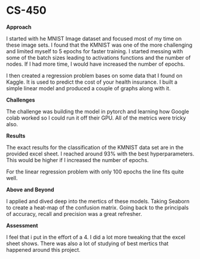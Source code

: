 # CS-450

**Approach**

I started with he MNIST Image dataset and focused most of my time on these image sets. I found that the KMNIST was one of the more challenging and limited myself to 5 epochs for faster training. I started messing with some of the batch sizes leading to activations functions and the number of nodes. If I had more time, I would have increased the number of epochs.

I then created a regression problem bases on some data that I found on Kaggle. It is used to predict the cost of your health insurance. I built a simple linear model and produced a couple of graphs along with it.

**Challenges**

The challenge was building the model in pytorch and learning how Google colab worked so I could run it off their GPU. All of the metrics were tricky also.

**Results**

The exact results for the classification of the KMNIST data set are in the provided excel sheet. I reached around 93% with the best hyperparameters. This would be higher if I increased the number of epochs.

For the linear regression problem with only 100 epochs the line fits quite well.

**Above and Beyond**

I applied and dived deep into the mertics of these models. Taking Seaborn to create a heat-map of the confusion matrix. Going back to the principals of accuracy, recall and precision was a great refresher.

**Assessment**

I feel that i put in the effort of a 4. I did a lot more tweaking that the excel sheet shows. There was also a lot of studying of best mertics that happened around this project.
